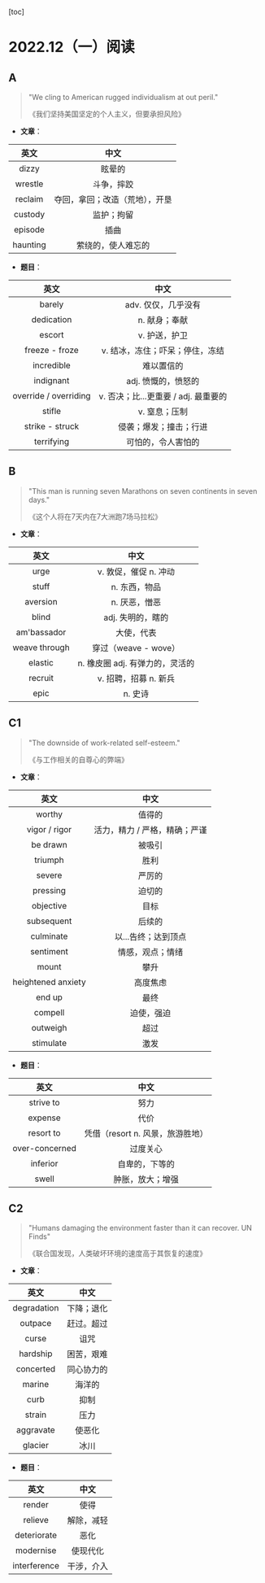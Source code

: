[toc]

# 2022.12（一）阅读

## A

>   "We cling to American rugged individualism at out peril."
>
>   《我们坚持美国坚定的个人主义，但要承担风险》

- **文章**：

|   英文   |              中文              |
| :------: | :----------------------------: |
|  dizzy   |             眩晕的             |
| wrestle  |           斗争，摔跤           |
| reclaim  | 夺回，拿回；改造（荒地），开垦 |
| custody  |           监护；拘留           |
| episode  |              插曲              |
| haunting |       萦绕的，使人难忘的       |

- **题目**：

|         英文          |                 中文                 |
| :-------------------: | :----------------------------------: |
|        barely         |         adv. 仅仅，几乎没有          |
|      dedication       |            n. 献身；奉献             |
|        escort         |            v. 护送，护卫             |
|    freeze - froze     |   v. 结冰，冻住；吓呆；停住，冻结    |
|      incredible       |              难以置信的              |
|       indignant       |         adj. 愤慨的，愤怒的          |
| override / overriding | v. 否决；比...更重要 / adj. 最重要的 |
|        stifle         |            v. 窒息；压制             |
|    strike - struck    |        侵袭；爆发；撞击；行进        |
|      terrifying       |          可怕的，令人害怕的          |

## B

>   "This man is running seven Marathons on seven continents in seven days."
>
>   《这个人将在7天内在7大洲跑7场马拉松》

- **文章**：

|     英文      |              中文               |
| :-----------: | :-----------------------------: |
|     urge      |      v. 敦促，催促 n. 冲动      |
|     stuff     |          n. 东西，物品          |
|   aversion    |          n. 厌恶，憎恶          |
|     blind     |        adj. 失明的，瞎的        |
|  am'bassador  |           大使，代表            |
| weave through |      穿过（weave - wove）       |
|    elastic    | n. 橡皮圈 adj. 有弹力的，灵活的 |
|    recruit    |      v. 招聘，招募 n. 新兵      |
|     epic      |             n. 史诗             |

## C1

>   "The downside of work-related self-esteem."
>
>   《与工作相关的自尊心的弊端》

- **文章**：

|        英文        |             中文              |
| :----------------: | :---------------------------: |
|       worthy       |            值得的             |
|   vigor / rigor    | 活力，精力 / 严格，精确；严谨 |
|      be drawn      |            被吸引             |
|      triumph       |             胜利              |
|       severe       |            严厉的             |
|      pressing      |            迫切的             |
|     objective      |             目标              |
|     subsequent     |            后续的             |
|     culminate      |      以...告终；达到顶点      |
|     sentiment      |       情感，观点；情绪        |
|       mount        |             攀升              |
| heightened anxiety |           高度焦虑            |
|       end up       |             最终              |
|      compell       |          迫使，强迫           |
|      outweigh      |             超过              |
|     stimulate      |             激发              |

- **题目**：

|      英文      |               中文               |
| :------------: | :------------------------------: |
|   strive to    |               努力               |
|    expense     |               代价               |
|   resort to    | 凭借（resort n. 风景，旅游胜地） |
| over-concerned |             过度关心             |
|    inferior    |          自卑的，下等的          |
|     swell      |         肿胀，放大；增强         |

## C2

>   "Humans damaging the environment faster than it can recover. UN Finds"
>
>   《联合国发现，人类破坏环境的速度高于其恢复的速度》

- **文章**：

|    英文     |    中文    |
| :---------: | :--------: |
| degradation | 下降；退化 |
|   outpace   | 赶过。超过 |
|    curse    |    诅咒    |
|  hardship   | 困苦，艰难 |
|  concerted  | 同心协力的 |
|   marine    |   海洋的   |
|    curb     |    抑制    |
|   strain    |    压力    |
|  aggravate  |   使恶化   |
|   glacier   |    冰川    |

- **题目**：

|     英文     |    中文    |
| :----------: | :--------: |
|    render    |    使得    |
|   relieve    | 解除，减轻 |
| deteriorate  |    恶化    |
|  modernise   |  使现代化  |
| interference | 干涉，介入 |

